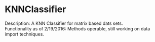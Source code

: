 # KNNClassifier

Description: A KNN Classifier for matrix based dats sets.  
Functionality as of 2/19/2016: Methods operable, still working on data import techniques.